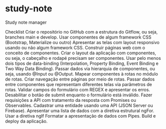 # study-note
Study note manager

Checklist
 Criar o repositório no GitHub com a estrutura do Gitflow, ou seja, branches main e develop.
 Usar componentes de algum framework CSS (Bootstrap, Materialize ou outro)
 Apresentar as telas com layout responsivo usando ou não algum framework CSS.
 Construir páginas web com o conceito de componentes.
 Criar o layout da aplicação com componentes, ou seja, o cabeçalho e rodapé precisam ser componentes.
 Usar pelo menos dois tipos de data-binding (Interpolation, Property Binding, Event Binding e Two Way Data Binding).
 Passar dados via hierarquia de componentes, ou seja, usando @Input ou @Output.
 Mapear componentes à rotas no módulo de rotas.
 Criar navegação entre páginas por meio de rotas.
 Passar dados entre componentes que representam diferentes telas via parâmetros de rotas.
 Validar campos do formulário com REGEX e apresentar os erros.
 Desabilitar o botão de submit enquanto o formulário está inválido.
 Fazer requisições a API com tratamento da resposta com Promises ou Observables.
 Cadastrar uma entidade usando uma API (JSON Server ou Firebase).
 Apresentar uma lista de dados com a diretiva estrutural ngFor.
 Usar a diretiva ngIf
 Formatar a apresentação de dados com Pipes.
 Build e deploy da aplicação.
